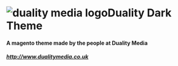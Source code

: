 # ![duality media logo](https://puu.sh/vaHkh/a9d97a8910.jpg)Duality Dark Theme
#### A magento theme made by the people at Duality Media
##### http://www.dualitymedia.co.uk